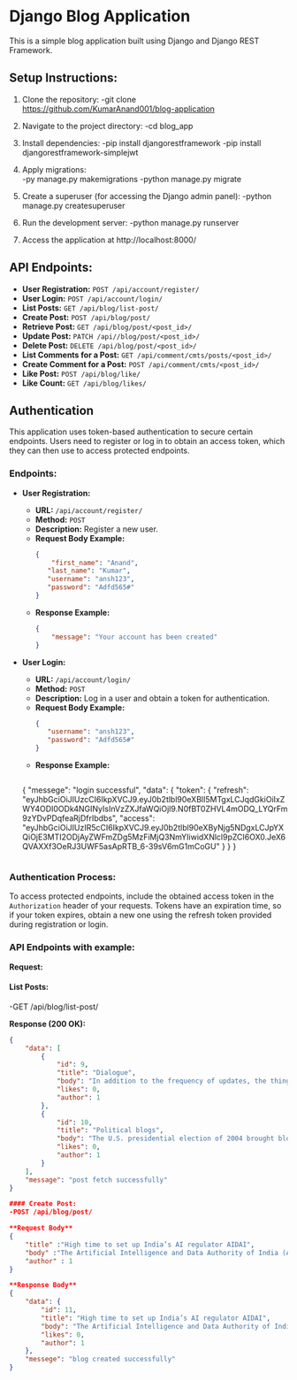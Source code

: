 # Django Blog Application

This is a simple blog application built using Django and Django REST Framework.

## Setup Instructions:

1. Clone the repository:
-git clone https://github.com/KumarAnand001/blog-application

2. Navigate to the project directory:
-cd blog_app

3. Install dependencies:
-pip install djangorestframework
-pip install djangorestframework-simplejwt

   
4. Apply migrations:    
-py manage.py makemigrations
-python manage.py migrate
   
5. Create a superuser (for accessing the Django admin panel):
-python manage.py createsuperuser

6. Run the development server:
-python manage.py runserver

7. Access the application at http://localhost:8000/

## API Endpoints:

- **User Registration:** `POST /api/account/register/`
- **User Login:** `POST /api/account/login/`
- **List Posts:** `GET /api/blog/list-post/`
- **Create Post:** `POST /api/blog/post/`
- **Retrieve Post:** `GET /api/blog/post/<post_id>/`
- **Update Post:** `PATCH /api//blog/post/<post_id>/`
- **Delete Post:** `DELETE /api/blog/post/<post_id>/`
- **List Comments for a Post:** `GET /api/comment/cmts/posts/<post_id>/`
- **Create Comment for a Post:** `POST /api/comment/cmts/<post_id>/`
- **Like Post:** `POST /api/blog/like/`
- **Like Count:** `GET /api/blog/likes/`

## Authentication

This application uses token-based authentication to secure certain endpoints. Users need to register or log in to obtain an access token, which they can then use to access protected endpoints.

### Endpoints:

- **User Registration:**
  - **URL:** `/api/account/register/`
  - **Method:** `POST`
  - **Description:** Register a new user.
  - **Request Body Example:**
    ```json
    {
        "first_name": "Anand",
       "last_name": "Kumar",
       "username": "ansh123",
       "password": "Adfd565#"
    }
    ```
  - **Response Example:**
    ```json
    {
        "message": "Your account has been created"
    }
    ```

- **User Login:**
  - **URL:** `/api/account/login/`
  - **Method:** `POST`
  - **Description:** Log in a user and obtain a token for authentication.
  - **Request Body Example:**
    ```json
    {
       "username": "ansh123",
       "password": "Adfd565#"
    }
    ```
  - **Response Example:**
    ```json
   {
       "messege": "login successful",
       "data": {
           "token": {
               "refresh": "eyJhbGciOiJIUzcCI6IkpXVCJ9.eyJ0b2tlbl90eXBlI5MTgxLCJqdGkiOiIxZWY4ODI0ODk4NGINyIsInVzZXJfaWQiOjl9.N0fBT0ZHVL4mODQ_LYQrFm9zYDvPDqfeaRjDfrIbdbs",
               "access": "eyJhbGciOiJIUzIR5cCI6IkpXVCJ9.eyJ0b2tlbl90eXByNjg5NDgxLCJpYXQiOjE3MTI2ODjAyZWFmZDg5MzFiMjQ3NmYIiwidXNlcl9pZCI6OX0.JeX6QVAXXf3OeRJ3UWF5asApRTB_6-39sV6mG1mCoGU"
           }
       }
   }
    ```

### Authentication Process:

To access protected endpoints, include the obtained access token in the `Authorization` header of your requests. Tokens have an expiration time, so if your token expires, obtain a new one using the refresh token provided during registration or login.


### API Endpoints with example:

**Request:**

#### List Posts:

-GET /api/blog/list-post/

**Response (200 OK):**
```json
{
    "data": [
        {
            "id": 9,
            "title": "Dialogue",
            "body": "In addition to the frequency of updates, the thing that distinguishes most blogs from ordinary Web pages is the inclusion of forums for readers to post comments to which the blogger might respond.",
            "likes": 0,
            "author": 1
        },
        {
            "id": 10,
            "title": "Political blogs",
            "body": "The U.S. presidential election of 2004 brought blogs to a newfound prominence as bloggers for both parties used the Internet as another arena of debate and conversation—as well as fund-raising. Democratic presidential primary candidate Howard Dean was the most prominent user of the Internet and the blogosphere.",
            "likes": 0,
            "author": 1
        }
    ],
    "message": "post fetch successfully"
}

#### Create Post:
-POST /api/blog/post/

**Request Body**
{
    "title" :"High time to set up India’s AI regulator AIDAI",
    "body" :"The Artificial Intelligence and Data Authority of India (AIDAI) will ensure speedy and equitable development of this sector. The urgency for the speedy development of an artificial intelligence (AI) regulatory framework is growing day",
    "author" : 1
}

**Response Body**
{
    "data": {
        "id": 11,
        "title": "High time to set up India’s AI regulator AIDAI",
        "body": "The Artificial Intelligence and Data Authority of India (AIDAI) will ensure speedy and equitable development of this sector. The urgency for the speedy development of an artificial intelligence (AI) regulatory framework is growing day",
        "likes": 0,
        "author": 1
    },
    "messege": "blog created successfully"
}
